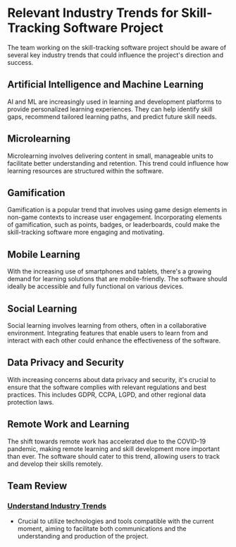 # Relevant Industry Trends for Skill-Tracking Software Project

The team working on the skill-tracking software project should be aware of several key industry trends that could influence the project's direction and success.

## Artificial Intelligence and Machine Learning

AI and ML are increasingly used in learning and development platforms to provide personalized learning experiences. They can help identify skill gaps, recommend tailored learning paths, and predict future skill needs.

## Microlearning

Microlearning involves delivering content in small, manageable units to facilitate better understanding and retention. This trend could influence how learning resources are structured within the software.

## Gamification

Gamification is a popular trend that involves using game design elements in non-game contexts to increase user engagement. Incorporating elements of gamification, such as points, badges, or leaderboards, could make the skill-tracking software more engaging and motivating.

## Mobile Learning

With the increasing use of smartphones and tablets, there's a growing demand for learning solutions that are mobile-friendly. The software should ideally be accessible and fully functional on various devices.

## Social Learning

Social learning involves learning from others, often in a collaborative environment. Integrating features that enable users to learn from and interact with each other could enhance the effectiveness of the software.

## Data Privacy and Security

With increasing concerns about data privacy and security, it's crucial to ensure that the software complies with relevant regulations and best practices. This includes GDPR, CCPA, LGPD, and other regional data protection laws.

## Remote Work and Learning

The shift towards remote work has accelerated due to the COVID-19 pandemic, making remote learning and skill development more important than ever. The software should cater to this trend, allowing users to track and develop their skills remotely.

## Team Review

### [Understand Industry Trends](https://github.com/Malaguth/skill-tracking/blob/3fd4d9c23f7e17229d2cc4acfb1dcc1d18ae8eca/doc/industry_trends.md)

- Crucial to utilize technologies and tools compatible with the current moment, aiming to facilitate both communications and the understanding and production of the project.
